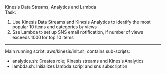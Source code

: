 Kinesis Data Streams, Analytics and Lambda  
Task:   
1. Use Kinesis Data Streams and Kinesis Analytics to identify the most popular 10 items and categories by views  
2. Sse Lambda to set up SNS email notification, if number of views exceeds 1000 for top 10 items  
----
Main running script: aws/kinesis/init.sh, contains sub-scripts:  
- analytics.sh: Creates role; Kinesis streams and Kinesis Analytics  
- lambda.sh: Initializes lambda script and sns subscription  

